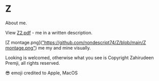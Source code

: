 # Z
About me.

View [Z2.pdf](https://github.com/nondescript74/Z/blob/main/Z2.pdf) - me in a written description.

[Z montage.png](["https://github.com/nondescript74/Z/blob/main/Z montage.png"](https://github.com/nondescript74/Z/blob/nondescript74-v5/Z_montage_oct_8_2023.png)) me my and mine visually.

Looking is welcomed, otherwise what you see is Copyright Zahirudeen Premji, all rights reserved.

😎 emoji credited to Apple, MacOS
